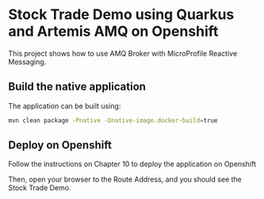 Stock Trade Demo using Quarkus and Artemis AMQ on Openshift
========================

This project shows how to use AMQ Broker with MicroProfile Reactive Messaging.

## Build the native application

The application can be built using: 

```bash
mvn clean package -Pnative -Dnative-image.docker-build=true

```  

## Deploy on Openshift

Follow the instructions on Chapter 10 to deploy the application on Openshift

Then, open your browser to the Route Address, and you should see the Stock Trade Demo.

